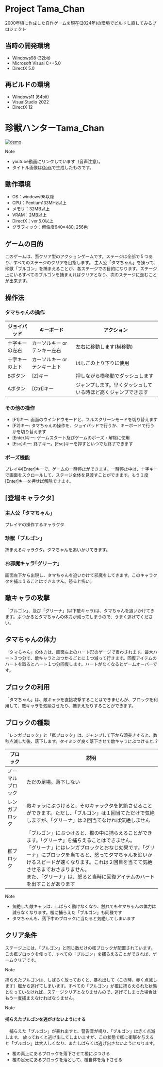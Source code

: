 # Project Tama_Chan
2000年頃に作成した自作ゲームを現在(2024年)の環境でビルドし直してみるプロジェクト

## 当時の開発環境
- Windows98 (32bit)
- Microsoft Visual C++5.0
- DirectX 5.0
 
## 再ビルドの環境
- Windows11 (64bit)
- VisualStudio 2022
- DirectX 12

# 珍獣ハンターTama_Chan
[![demo](https://img.youtube.com/vi/aeewvT8_F_A/0.jpg)](https://www.youtube.com/watch?v=aeewvT8_F_A)

> [!Note]
> - youtube動画にリンクしています（音声注意）。
> - タイトル画像は[Gork](https://help.x.com/ja/using-x/about-grok)で生成したものです。

## 動作環境
- OS：windows98以降
- CPU：Pentium133MHz以上
- メモリ：32MB以上
- VRAM：2MB以上
- DirectX：ver.5.0以上
- グラフィック：解像度640×480, 256色

## ゲームの目的
このゲームは、面クリア型のアクションゲームです。ステージは全部で５つあり、すべてのステージのクリアを目指します。
主人公「タマちゃん」を操って、珍獣「ブルゴン」を捕まえることが、各ステージでの目的になります。ステージ上にいるすべてのブルゴンを捕まえればクリアとなり、次のステージに進むことが出来ます。


## 操作法
### タマちゃんの操作
|ジョイパッド|キーボード|アクション|
|-|-|-|
|十字キーの左右|カーソルキー or テンキー左右|左右に移動します(横移動)|
|十字キーの上下|カーソルキー or テンキー上下|はしごの上り下りに使用|
|Bボタン	|[Z]キー|押しながら横移動でダッシュします|
|Aボタン	|[Ctrl]キー|ジャンプします。早くダッシュしている時ほど高くジャンプできます|

### その他の操作
- [F1]キー: 画面のウインドウモードと、フルスクリーンモードを切り替えます
- [F2]キー: タマちゃんの操作を、ジョイパッドで行うか、キーボードで行うかを切り替えます
- [Enter]キー: ゲームスタート及びゲームのポーズ・解除に使用
- [Esc]キー: 終了キー。[Esc]キーを押すといつでも終了できます

### ポーズ機能
プレイ中[Enter]キーで、ゲームの一時停止ができます。一時停止中は、十字キーで画面をスクロールして、ステージ全体を見渡すことができます。もう１度[Enter]キーを押せば解除できます。

## [登場キャラクタ]
### 主人公「タマちゃん」
プレイヤの操作するキャラクタ	

### 珍獣「ブルゴン」
捕まえるキャラクタ。タマちゃんを追いかけてきます。　

### お邪魔キャラ｢グリーナ｣
画面左下から出現し、タマちゃんを追いかけて邪魔をしてきます。このキャラクタを捕まえることはできません。怒ると怖い。


## 敵キャラの攻撃
「ブルゴン」、及び「グリーナ」(以下敵キャラ)は、タマちゃんを追いかけてきます。ぶつかるとタマちゃんの体力が減ってしまうので、うまく逃げてください。


## タマちゃんの体力
「タマちゃん」の体力は、画面左上のハート形のゲージで表わされます。最大ハート３つ分で、敵キャラとぶつかるごとに１つ減って行きます。回復アイテムのハートを取るとハート１つ分回復します。ハートがなくなるとゲームオ－バーです。

## ブロックの利用
「タマちゃん」は、敵キャラを直接攻撃することはできませんが、ブロックを利用して、敵キャラを気絶させたり、捕まえたりすることができます。

## ブロックの種類
「レンガブロック」と「檻ブロック」は、ジャンプして下から頭突きすると、数秒点滅した後、落下します。タイミング良く落下させて敵キャラにぶつけると..?

|ブロック|説明|
|-|-|
|ノーマルブロック|ただの足場。落下しない|
|レンガブロック|敵キャラにぶつけると、そのキャラクタを気絶させることができます。ただし、「ブルゴン」は１回当てただけで気絶しますが、「グリーナ」は２回当てなければ気絶しません|
|檻ブロック|「ブルゴン」にぶつけると、檻の中に捕らえることができます。「グリーナ」を捕らえることはできません。<br>「グリーナ」にはレンガブロックとおなじ効果です。「グリーナ」にブロックを当てると、怒ってタマちゃんを追いかけるスピードが速くなります。これは２回目を当てて気絶させるまでおさまりません。<br>また、「グリーナ」は、怒ると当時に回復アイテムのハートを出すことがあります|

> [!NOTE]
> - 気絶した敵キャラは、しばらく動けなくなり、触れてもタマちゃんの体力は減らなくなります。檻に捕らえた「ブルゴン」も同様です
> - タマちゃんも、落下中のブロックに当たると気絶してしまいます



## クリア条件
ステージ上には、「ブルゴン」と同じ数だけの檻ブロックが配置されています。この檻ブロックを使って、すべての「ブルゴン」を捕らえることができれば、ゲームクリアです。

> [!NOTE]
> 捕らえたブルゴンは、しばらく放っておくと、暴れ出して（この時、赤く点滅します）檻から逃げてしまいます。すべての「ブルゴン」が檻に捕らえられた状態となっていなければ、ステージクリアとなりませんので、逃げてしまった場合はもう一度捕まえなければなりません。

> [!NOTE]
> #### 捕らえたブルゴンを逃がさないようにする
>　捕らえた「ブルゴン」が暴れ出すと、警告音が鳴り、「ブルゴン」は赤く点滅します。
> 放っておくと逃げ出してしまいますが、この状態で檻に衝撃を与えると「ブルゴン」は大人しくなり、またしばらくは逃げ出さないようになります。
>  - 檻の真上にあるブロックを落下させて檻にぶつける
>  - 檻の足元にあるブロックを落として、檻自体を落下させる



